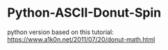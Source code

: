 # Python-ASCII-Donut-Spin
python version based on this tutorial: https://www.a1k0n.net/2011/07/20/donut-math.html
